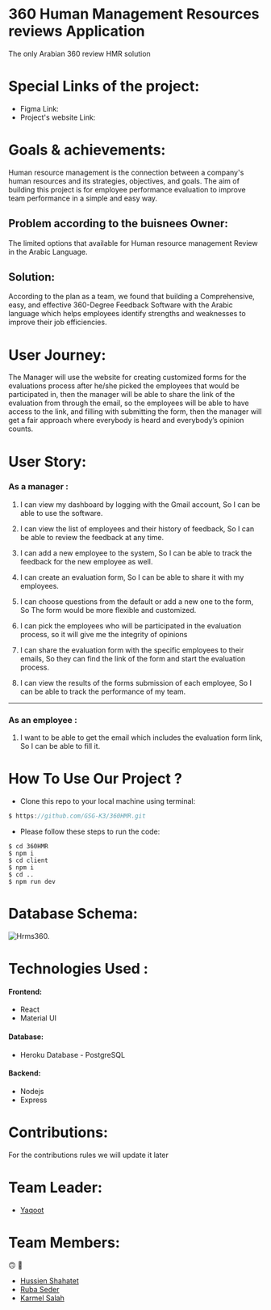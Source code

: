 # 360 Human Management Resources reviews Application

The only Arabian 360 review HMR solution

# Special Links of the project:

- Figma Link:
- Project's website Link:

# Goals & achievements:

Human resource management is the connection between a company's human resources
and its strategies, objectives, and goals. The aim of building this project is
for employee performance evaluation to improve team performance in a simple and
easy way.

## Problem according to the buisnees Owner:

The limited options that available for Human resource management Review in the
Arabic Language.

## Solution:

According to the plan as a team, we found that building a Comprehensive, easy,
and effective 360-Degree Feedback Software with the Arabic language which helps
employees identify strengths and weaknesses to improve their job efficiencies.

# User Journey:

The Manager will use the website for creating customized forms for the
evaluations process after he/she picked the employees that would be participated
in, then the manager will be able to share the link of the evaluation from
through the email, so the employees will be able to have access to the link, and
filling with submitting the form, then the manager will get a fair approach
where everybody is heard and everybody’s opinion counts.

# User Story:

### As a manager :

1. I can view my dashboard by logging with the Gmail account, So I can be able
   to use the software.

1. I can view the list of employees and their history of feedback, So I can be
   able to review the feedback at any time.

1. I can add a new employee to the system, So I can be able to track the
   feedback for the new employee as well.

1. I can create an evaluation form, So I can be able to share it with my
   employees.

1. I can choose questions from the default or add a new one to the form, So The
   form would be more flexible and customized.

1. I can pick the employees who will be participated in the evaluation process,
   so it will give me the integrity of opinions

1. I can share the evaluation form with the specific employees to their emails,
   So they can find the link of the form and start the evaluation process.

1. I can view the results of the forms submission of each employee, So I can be
   able to track the performance of my team.

---

### As an employee :

1. I want to be able to get the email which includes the evaluation form link,
   So I can be able to fill it.

# How To Use Our Project ?

- Clone this repo to your local machine using terminal:

```js
$ https://github.com/GSG-K3/360HMR.git

```

- Please follow these steps to run the code:

```
$ cd 360HMR
$ npm i
$ cd client
$ npm i
$ cd ..
$ npm run dev

```

# Database Schema:

![Hrms360.](https://i.ibb.co/sw49n1f/hrms.png)
# Technologies Used :

#### Frontend:

- React
- Material UI

#### Database:

- Heroku Database - PostgreSQL

#### Backend:

- Nodejs
- Express

# Contributions:

For the contributions rules we will update it later

# Team Leader:

- [Yaqoot](https://github.com/yaqootturman)

# Team Members:

:upside_down_face: :purple_heart:

- [Hussien Shahatet](https://github.com/Hussein-shahatet97)
- [Ruba Seder](https://github.com/rubasider)
- [Karmel Salah](https://github.com/karmelyoei)
